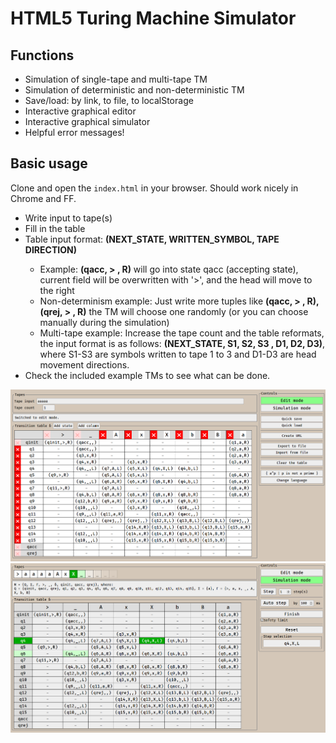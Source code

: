 # HTML5 Turing Machine Simulator

## Functions
<ul>
    <li>Simulation of single-tape and multi-tape TM</li>
    <li>Simulation of deterministic and non-deterministic TM</li>
    <li>Save/load: by link, to file, to localStorage</li>
    <li>Interactive graphical editor</li>
    <li>Interactive graphical simulator</li>
    <li>Helpful error messages!</li>
</ul>

## Basic usage

Clone and open the `index.html` in your browser. Should work nicely in Chrome and FF.

<ul>
    <li>Write input to tape(s)</li>
    <li>Fill in the table</li>
    <li>Table input format: <b>(NEXT_STATE, WRITTEN_SYMBOL, TAPE DIRECTION)</b></li>
        <ul>
            <li>Example: <b>(qacc, > , R)</b> will go into state qacc (accepting state), current field will be overwritten with '>', and the head will move to the right</li>
            <li>Non-determinism example: Just write more tuples like <b>(qacc, > , R), (qrej, > , R)</b> the TM will choose one randomly (or you can choose manually during the simulation)</li>
            <li>Multi-tape example: Increase the tape count and the table reformats, the input format is as follows: <b>(NEXT_STATE, S1, S2, S3 , D1, D2, D3)</b>, where S1-S3 are symbols written to tape 1 to 3 and D1-D3 are head movement directions.</li>
        </ul>
    </li>
    <li>Check the included example TMs to see what can be done.</li>
</ul>

![](docs/edit-mode.png "Edit mode")
![](docs/simulation-mode.png "Simulation mode")